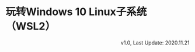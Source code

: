 # 玩转Windows 10 Linux子系统（WSL2）

<link rel="stylesheet" href="https://yanwei.github.io/auto-number-title.css" />

<p align='right'>v1.0, Last Update: 2020.11.21</p>

